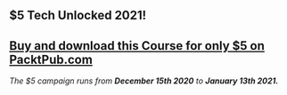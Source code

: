 ## $5 Tech Unlocked 2021!
[Buy and download this Course for only $5 on PacktPub.com](https://www.packtpub.com/product/chef-powerful-infrastructure-automation/9781788392976)
-----
*The $5 campaign         runs from __December 15th 2020__ to __January 13th 2021.__*

